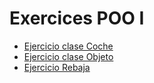 # Exercices POO I
- [Ejercicio clase Coche](https://github.com/oscarjuly23/Java_Basics/tree/main/DemosPOO/ExercicesI/EjerciciosDemosPOO/src/ejercicio1)
- [Ejercicio clase Objeto](https://github.com/oscarjuly23/Java_Basics/tree/main/DemosPOO/ExercicesI/EjerciciosDemosPOO/src/ejercicio2)
- [Ejercicio Rebaja](https://github.com/oscarjuly23/Java_Basics/tree/main/DemosPOO/ExercicesI/EjerciciosDemosPOO/src/ejercicio3)
